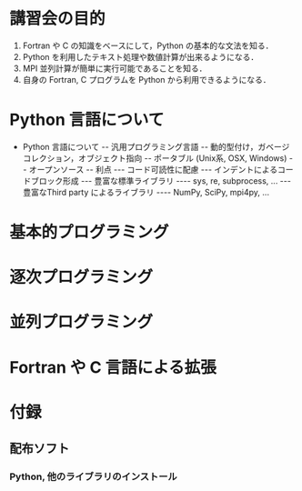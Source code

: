 # 講習会の目的
1. Fortran や C の知識をベースにして，Python の基本的な文法を知る．
1. Python を利用したテキスト処理や数値計算が出来るようになる．
1. MPI 並列計算が簡単に実行可能であることを知る．
1. 自身の Fortran, C プログラムを Python から利用できるようになる．

# Python 言語について
- Python 言語について
-- 汎用プログラミング言語
-- 動的型付け，ガベージコレクション，オブジェクト指向
-- ポータブル (Unix系, OSX, Windows)
-- オープンソース
-- 利点
--- コード可読性に配慮
--- インデントによるコードブロック形成
--- 豊富な標準ライブラリ
---- sys, re, subprocess, ...
--- 豊富なThird party によるライブラリ
---- NumPy, SciPy, mpi4py, ...

# 基本的プログラミング
# 逐次プログラミング
# 並列プログラミング
# Fortran や C 言語による拡張
# 付録
## 配布ソフト
### Python, 他のライブラリのインストール
